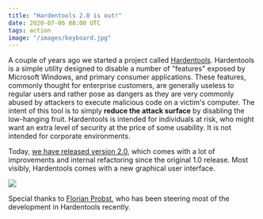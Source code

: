 ```yaml
---
title: "Hardentools 2.0 is out!"
date: 2020-07-06 08:00 UTC
tags: action
image: "/images/keyboard.jpg"
---
```


A couple of years ago we started a project called [Hardentools](https://github.com/securitywithoutborders/hardentools). Hardentools is a simple utility designed to disable a number of "features" exposed by Microsoft Windows, and primary consumer applications. These features, commonly thought for enterprise customers, are generally useless to regular users and rather pose as dangers as they are very commonly abused by attackers to execute malicious code on a victim's computer. The intent of this tool is to simply **reduce the attack surface** by disabling the low-hanging fruit. Hardentools is intended for individuals at risk, who might want an extra level of security at the price of some usability. It is not intended for corporate environments.

Today, [we have released version 2.0](https://github.com/securitywithoutborders/hardentools/releases/tag/v2.0), which comes with a lot of improvements and internal refactoring since the original 1.0 release. Most visibly, Hardentools comes with a new graphical user interface.

![](/images/tools/hardentools/image3.png)

Special thanks to [Florian Probst](https://github.com/obsti8383), who has been steering most of the development in Hardentools recently.
